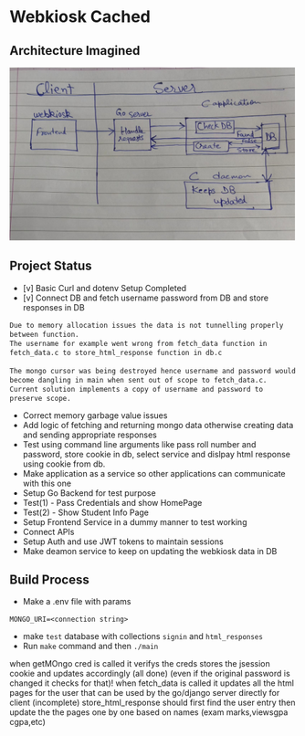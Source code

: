 # Webkiosk Cached

## Architecture Imagined
<img src="media/architecture.jpeg" alt="Example Image" width="500">

## Project Status
- [v] Basic Curl and dotenv Setup Completed
- [v] Connect DB and fetch username password from DB and store responses in DB
```
Due to memory allocation issues the data is not tunnelling properly between function.
The username for example went wrong from fetch_data function in fetch_data.c to store_html_response function in db.c

The mongo cursor was being destroyed hence username and password would become dangling in main when sent out of scope to fetch_data.c. 
Current solution implements a copy of username and password to preserve scope.
```
- Correct memory garbage value issues
- Add logic of fetching and returning mongo data otherwise creating data and sending appropriate responses
- Test using command line arguments like pass roll number and password, store cookie in db, select service and dislpay html response using cookie from db.
- Make application as a service so other applications can communicate with this one
- Setup Go Backend for test purpose
- Test(1) - Pass Credentials and show HomePage
- Test(2) - Show Student Info Page
- Setup Frontend Service in a dummy manner to test working
- Connect APIs
- Setup Auth and use JWT tokens to maintain sessions
- Make deamon service to keep on updating the webkiosk data in DB

## Build Process
- Make a .env file with params 
```
MONGO_URI=<connection string>
```
- make ```test``` database with collections ```signin``` and ```html_responses```
- Run ``` make ``` command and then ```./main```


when getMOngo cred is called it verifys the creds stores the jsession cookie and updates accordingly (all done) (even if the original password is changed it checks for that)!
when fetch_data is called it updates all the html pages for the user that can be used by the go/django server directly for client (incomplete)
store_html_response should first find the user entry then update the the pages one by one based on names (exam marks,viewsgpa cgpa,etc)
